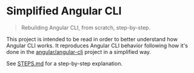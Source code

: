 # Simplified Angular CLI

> Rebuilding Angular CLI, from scratch, step-by-step.

This project is intended to be read in order to better understand how Angular CLI works. It reproduces Angular CLI behavior following how it's done in the [angular/angular-cli](https://github.com/angular/angular-cli) project in a simplified way.

See [STEPS.md](/STEPS.md) for a step-by-step explanation.
